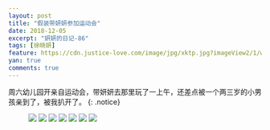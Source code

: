 ```yaml
---
layout: post
title: "假装带妍妍参加运动会"
date: 2018-12-05
excerpt: "妍妍的日记-86"
tags: [徐晓妍]
feature: https://cdn.justice-love.com/image/jpg/xktp.jpg?imageView2/1/w/1200/h/500
yan: true
comments: true
---
```

周六幼儿园开亲自运动会，带妍妍去那里玩了一上午，还差点被一个两三岁的小男孩亲到了，被我扒开了。
{: .notice}
<figure>
    <img src="{{ site.staticUrl }}/yanyan/image/yundonghui6.jpg?imageMogr2/auto-orient" />
    <img src="{{ site.staticUrl }}/yanyan/image/yundonghui20.jpg?imageMogr2/auto-orient" />
    <img src="{{ site.staticUrl }}/yanyan/image/yundonghui2.jpg?imageMogr2/auto-orient" />
    <img src="{{ site.staticUrl }}/yanyan/image/yundonghui5.jpg?imageMogr2/auto-orient" />
    <img src="{{ site.staticUrl }}/yanyan/image/yundonghui12.jpg?imageMogr2/auto-orient" />
    <img src="{{ site.staticUrl }}/yanyan/image/yundonghui16.jpg?imageMogr2/auto-orient" />
    <img src="{{ site.staticUrl }}/yanyan/image/yundonghui17.jpg?imageMogr2/auto-orient" />
</figure>
